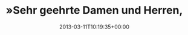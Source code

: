 ---
retweeted: false
source: <a href="http://erased4113706.com" rel="nofollow">erased4113706</a>
entities:
  hashtags: []
  symbols: []
  user_mentions:
  - name: BahnAnsagen | @BahnAnsagen@social.tchncs.de
    screen_name: BahnAnsagen
    indices:
    - '87'
    - '99'
    id_str: '345501811'
    id: '345501811'
  urls: []
display_text_range:
- '0'
- '99'
favorite_count: '5'
id_str: '311058816760438785'
truncated: false
retweet_count: '0'
id: '311058816760438785'
created_at: Mon Mar 11 10:19:35 +0000 2013
favorited: false
full_text: "»Sehr geehrte Damen und Herren, wir bemühen uns, unsere Verspätung beizubehalten.«
  /cc [@BahnAnsagen](https://twitter.com/BahnAnsagen)"
lang: de
tags:
- pesos:twitter
date: '2013-03-11T10:19:35+00:00'
src: https://twitter.com/bascht/status/311058816760438785
original_url: https://twitter.com/bascht/status/311058816760438785
type: twitter_tweet
text: "»Sehr geehrte Damen und Herren, wir bemühen uns, unsere Verspätung beizubehalten.«
  /cc [@BahnAnsagen](https://twitter.com/BahnAnsagen)"
title: "»Sehr geehrte Damen und Herren,"

---